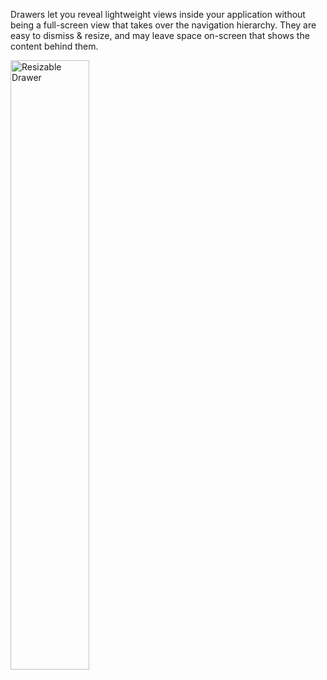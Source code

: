 Drawers let you reveal lightweight views inside your application without being a full-screen view that takes over the navigation hierarchy. They are easy to dismiss & resize, and may leave space on-screen that shows the content behind them.

<!-- Drawers and action sheets are similar, revealing themselves from the bottom or the top of the screen, usually revealing a simpler set of commands or options. -->

<img src="https://static2.sharepointonline.com/fabric-website/images/controls/ios/Drawer/MSDrawerController.png" alt="Resizable Drawer" style="width: 50%;" />
